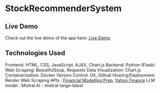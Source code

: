 # StockRecommenderSystem

## Live Demo
Check out the live demo of the app here: [Live Demo](https://stockrecommendation-mcve.onrender.com)

## Technologies Used
Frontend: HTML, CSS, JavaScript, AJAX, Chart.js
Backend: Python (Flask)
Web Scraping: BeautifulSoup, Requests
Data Visualization: Chart.js
Containerization: Docker
Version Control: Git, Github
Hosting/Deployment: Render
Web Scraping APIs : [Financial Modelling Prep](https://site.financialmodelingprep.com/developer/docs),
                    [Yahoo Finance](https://finance.yahoo.com/)
LLM model : Mistral.AI - mistral-large-latest
